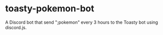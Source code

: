 # toasty-pokemon-bot
A Discord bot that send ";pokemon" every 3 hours to the Toasty bot using discord.js.
